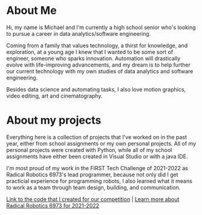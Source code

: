 # About Me
Hi, my name is Michael and I'm currently a high school senior who's looking to pursue a career in data analytics/software engineering.

Coming from a family that values technology, a thirst for knowledge, and exploration, at a young age I knew that I wanted to be some sort of engineer, someone who sparks innovation. Automation will drastically evolve with life-improving advancements, and my dream is to help further our current technology with my own studies of data analytics and software engineering.

Besides data science and automating tasks, I also love motion graphics, video editing, art and cinematography.

# About my projects
Everything here is a collection of projects that I've worked on in the past year, either from school assignments or my own personal projects. All of my personal projects were created with Python, while all of my school assignments have either been created in Visual Studio or with a java IDE.

I'm most proud of my work in the FIRST Tech Challenge of 2021-2022 as Radical Robotics 6973's lead programmer, because not only did I get practicial experience for programming robots, I also learned what it means to work as a team through team design, building, and communication. 

[Link to the code that I created for our competition](https://github.com/anim-osity/Collection-Of-Projects-By-Michael-Fadare/tree/main/Radical%20Robotics%20Code%20for%202021-2022) | [Learn more about Radical Robotics 6973 for 2021-2022](https://www.firstinspires.org/team-event-search#type=teams&sort=name&keyword=6973&programs=FLLJR,FLL,FTC,FRC&year=2021)
